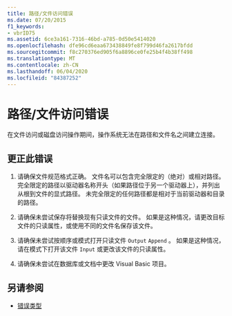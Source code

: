 ```yaml
---
title: 路径/文件访问错误
ms.date: 07/20/2015
f1_keywords:
- vbrID75
ms.assetid: 6ce3a161-7316-46bd-a785-0d50e5414020
ms.openlocfilehash: dfe96cd6eaa673438849fe8f799d46fa2617bfdd
ms.sourcegitcommit: f8c270376ed905f6a8896ce0fe25b4f4b38ff498
ms.translationtype: MT
ms.contentlocale: zh-CN
ms.lasthandoff: 06/04/2020
ms.locfileid: "84387252"
---
```

# <a name="pathfile-access-error"></a>路径/文件访问错误
在文件访问或磁盘访问操作期间，操作系统无法在路径和文件名之间建立连接。  
  
## <a name="to-correct-this-error"></a>更正此错误  
  
1. 请确保文件规范格式正确。 文件名可以包含完全限定的（绝对）或相对路径。 完全限定的路径以驱动器名称开头（如果路径位于另一个驱动器上），并列出从根到文件的显式路径。 未完全限定的任何路径都是相对于当前驱动器和目录的路径。  
  
2. 请确保未尝试保存将替换现有只读文件的文件。 如果是这种情况，请更改目标文件的只读属性，或使用不同的文件名保存该文件。  
  
3. 请确保未尝试按顺序或模式打开只读文件 `Output` `Append` 。 如果是这种情况，请在模式下打开该文件 `Input` 或更改该文件的只读属性。  
  
4. 请确保未尝试在数据库或文档中更改 Visual Basic 项目。  
  
## <a name="see-also"></a>另请参阅

- [错误类型](../../programming-guide/language-features/error-types.md)
